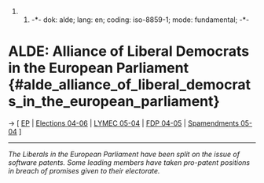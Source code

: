 1.  1.  -\*- dok: alde; lang: en; coding: iso-8859-1; mode: fundamental;
        -\*-

# ALDE: Alliance of Liberal Democrats in the European Parliament {#alde_alliance_of_liberal_democrats_in_the_european_parliament}

-\> \[ [ EP](SwpateuroparlEn "wikilink") \| [ Elections
04-06](ElectResu0406En "wikilink") \| [ LYMEC
05-04](Lymec0504En "wikilink") \| [FDP
04-05](http://swpat.ffii.org/papers/europarl0309/fdp0504/ "wikilink") \|
[ Spamendments 05-04](AldeSme0505En "wikilink") \]

------------------------------------------------------------------------

*The Liberals in the European Parliament have been split on the issue of
software patents. Some leading members have taken pro-patent positions
in breach of promises given to their electorate.*
